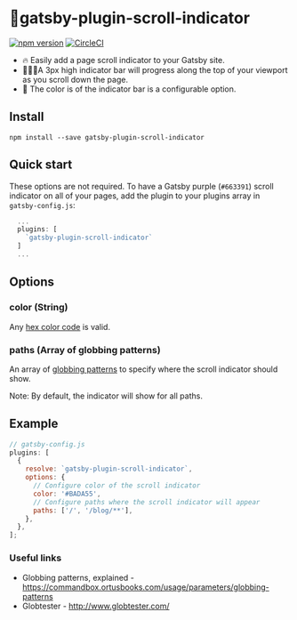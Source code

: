 # 🤳gatsby-plugin-scroll-indicator

[![npm version](https://badge.fury.io/js/gatsby-plugin-scroll-indicator.svg)](https://badge.fury.io/js/gatsby-plugin-scroll-indicator)
[![CircleCI](https://circleci.com/gh/barrymcgee/gatsby-plugin-scroll-indicator/tree/develop.svg?style=svg)](https://circleci.com/gh/barrymcgee/gatsby-plugin-scroll-indicator/tree/develop)

- 🔥 Easily add a page scroll indicator to your Gatsby site.
- 👨🏼‍💻A 3px high indicator bar will progress along the top of your viewport as you scroll down the page.
- 🎨 The color is of the indicator bar is a configurable option.

## Install

`npm install --save gatsby-plugin-scroll-indicator`

## Quick start

These options are not required. To have a Gatsby purple (`#663391`) scroll indicator on all of your pages, add the plugin to your plugins array in `gatsby-config.js`:

```javascript
  ...
  plugins: [
    `gatsby-plugin-scroll-indicator`
  ]
  ...
```

## Options

### color (String)

Any [hex color code](https://www.color-hex.com/) is valid.

### paths (Array of globbing patterns)

An array of [globbing patterns](http://www.globtester.com/) to specify where the scroll indicator should show.

Note: By default, the indicator will show for all paths.

## Example

```javascript
// gatsby-config.js
plugins: [
  {
    resolve: `gatsby-plugin-scroll-indicator`,
    options: {
      // Configure color of the scroll indicator
      color: '#BADA55',
      // Configure paths where the scroll indicator will appear
      paths: ['/', '/blog/**'],
    },
  },
];
```

### Useful links

- Globbing patterns, explained - https://commandbox.ortusbooks.com/usage/parameters/globbing-patterns
- Globtester - http://www.globtester.com/
